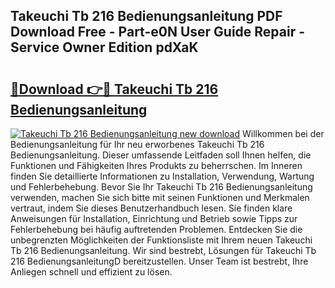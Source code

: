 ## Takeuchi Tb 216 Bedienungsanleitung PDF Download Free - Part-e0N User Guide Repair - Service Owner Edition pdXaK

# <h2><a href="http://df4mdt.blite.top/?on=Takeuchi+Tb+216+Bedienungsanleitung">🔗Download 👉🔴 Takeuchi Tb 216 Bedienungsanleitung</a></h2>

[![Takeuchi Tb 216 Bedienungsanleitung new download](https://i.imgur.com/lujVjoI.png)](http://df4mdt.blite.top/?on=Takeuchi+Tb+216+Bedienungsanleitung)
Willkommen bei der Bedienungsanleitung für Ihr neu erworbenes Takeuchi Tb 216 Bedienungsanleitung. Dieser umfassende Leitfaden soll Ihnen helfen, die Funktionen und Fähigkeiten Ihres Produkts zu beherrschen. Im Inneren finden Sie detaillierte Informationen zu Installation, Verwendung, Wartung und Fehlerbehebung. Bevor Sie Ihr Takeuchi Tb 216 Bedienungsanleitung verwenden, machen Sie sich bitte mit seinen Funktionen und Merkmalen vertraut, indem Sie dieses Benutzerhandbuch lesen. Sie finden klare Anweisungen für Installation, Einrichtung und Betrieb sowie Tipps zur Fehlerbehebung bei häufig auftretenden Problemen. Entdecken Sie die unbegrenzten Möglichkeiten der Funktionsliste mit Ihrem neuen Takeuchi Tb 216 Bedienungsanleitung. Wir sind bestrebt, Lösungen für Takeuchi Tb 216 BedienungsanleitungD bereitzustellen. Unser Team ist bestrebt, Ihre Anliegen schnell und effizient zu lösen.
